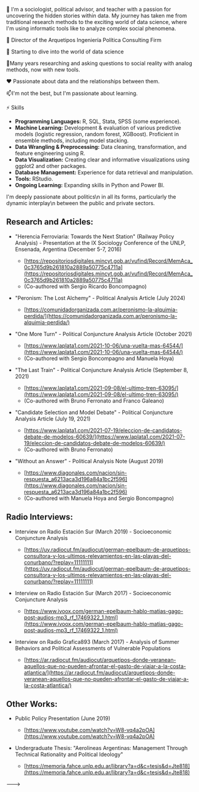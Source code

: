 👋 I'm a sociologist, political advisor, and teacher with a passion for uncovering the hidden stories within data.  My journey has taken me from traditional research methods to the exciting world of data science, where I'm using informatic tools like to analyze complex social phenomena.


  👀 Director of the Arquetipos Ingeniería Política Consulting Firm

💪 Starting to dive into the world of data science

🌱Many years researching and asking questions to social reality with analog methods, now with new tools.

❤️ Passionate about data and the relationships between them.

📫I'm not the best, but I'm passionate about learning.

 
⚡️ Skills

* **Programming Languages:** R, SQL, Stata, SPSS (some experience).
* **Machine Learning:**  Development & evaluation of various predictive models (logistic regression, random forest, XGBoost). Proficient in ensemble methods, including model stacking.
* **Data Wrangling & Preprocessing:** Data cleaning, transformation, and feature engineering using R.
* **Data Visualization:**  Creating clear and informative visualizations using ggplot2 and other packages.
* **Database Management:**  Experience for data retrieval and manipulation.
* **Tools:** RStudio.
* **Ongoing Learning:** Expanding skills in Python and Power BI.


I'm deeply passionate about politics\n
in all its forms, particularly the dynamic interplay\n
between the public and private sectors. 

## Research and Articles:

* "Herencia Ferroviaria: Towards the Next Station" (Railway Policy Analysis) - Presentation at the IX Sociology Conference of the UNLP, Ensenada, Argentina (December 5-7, 2016)
    * [https://repositoriosdigitales.mincyt.gob.ar/vufind/Record/MemAca_0c3765d9b261810a2889a50775c4711a](https://repositoriosdigitales.mincyt.gob.ar/vufind/Record/MemAca_0c3765d9b261810a2889a50775c4711a)
    * (Co-authored with Sergio Ricardo Boncompagno)

* "Peronism: The Lost Alchemy" - Political Analysis Article (July 2024)
    * [https://comunidadorganizada.com.ar/peronismo-la-alquimia-perdida/](https://comunidadorganizada.com.ar/peronismo-la-alquimia-perdida/)

* "One More Turn" - Political Conjuncture Analysis Article (October 2021)
    * [https://www.laplata1.com/2021-10-06/una-vuelta-mas-64544/](https://www.laplata1.com/2021-10-06/una-vuelta-mas-64544/)
    * (Co-authored with Sergio Boncompagno and Manuela Hoya)

* "The Last Train" - Political Conjuncture Analysis Article (September 8, 2021)
    * [https://www.laplata1.com/2021-09-08/el-ultimo-tren-63095/](https://www.laplata1.com/2021-09-08/el-ultimo-tren-63095/)
    * (Co-authored with Bruno Ferronato and Franco Galeano)

* "Candidate Selection and Model Debate" - Political Conjuncture Analysis Article (July 19, 2021)
    * [https://www.laplata1.com/2021-07-19/eleccion-de-candidatos-debate-de-modelos-60639/](https://www.laplata1.com/2021-07-19/eleccion-de-candidatos-debate-de-modelos-60639/)
    * (Co-authored with Bruno Ferronato)

* "Without an Answer" - Political Analysis Note (August 2019)
    * [https://www.diagonales.com/nacion/sin-respuesta_a6213aca3d196a84a1bc2f596](https://www.diagonales.com/nacion/sin-respuesta_a6213aca3d196a84a1bc2f596)
    * (Co-authored with Manuela Hoya and Sergio Boncompagno)


## Radio Interviews:

* Interview on Radio Estación Sur (March 2019) - Socioeconomic Conjuncture Analysis
    * [https://uy.radiocut.fm/audiocut/german-epelbaum-de-arquetipos-consultora-y-los-ultimos-relevamientos-en-las-playas-del-conurbano/?replay=11111111](https://uy.radiocut.fm/audiocut/german-epelbaum-de-arquetipos-consultora-y-los-ultimos-relevamientos-en-las-playas-del-conurbano/?replay=11111111) 

* Interview on Radio Estación Sur (March 2017) - Socioeconomic Conjuncture Analysis
    * [https://www.ivoox.com/german-epelbaum-hablo-matias-gago-post-audios-mp3_rf_17469322_1.html](https://www.ivoox.com/german-epelbaum-hablo-matias-gago-post-audios-mp3_rf_17469322_1.html)

* Interview on Radio Grafica893 (March 2017) - Analysis of Summer Behaviors and Political Assessments of Vulnerable Populations 
    * [https://ar.radiocut.fm/audiocut/arquetipos-donde-veranean-aquellos-que-no-pueden-afrontar-el-gasto-de-viajar-a-la-costa-atlantica/](https://ar.radiocut.fm/audiocut/arquetipos-donde-veranean-aquellos-que-no-pueden-afrontar-el-gasto-de-viajar-a-la-costa-atlantica/)

## Other Works:

* Public Policy Presentation (June 2019)
    * [https://www.youtube.com/watch?v=W8-vq4a2pOA](https://www.youtube.com/watch?v=W8-vq4a2pOA)

* Undergraduate Thesis: "Aerolineas Argentinas: Management Through Technical Rationality and Political Ideology"
    * [https://memoria.fahce.unlp.edu.ar/library?a=d&c=tesis&d=Jte818](https://memoria.fahce.unlp.edu.ar/library?a=d&c=tesis&d=Jte818) 

--->
